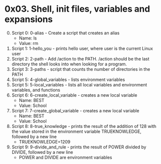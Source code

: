 # 0x03. Shell, init files, variables and expansions

0. Script 0: 0-alias - Create a script that creates an alias
   * Name: ls
   * Value: rm
1. Script 1: 1-hello_you - prints hello user, where user is the current Linux user
2. Script 2: 2-path - Add /action to the PATH. /action should be the last directory the shell looks into when looking for a program.
3. Script 3: 3-paths - script that counts the number of directories in the PATH
4. Script 5: 4-global_variables -  lists environment variables
5. Script 5: 5-local_variables - lists all local variables and environment variables, and functions
6. Script 6: 6-create_local_variable - creates a new local variable
   * Name: BEST
   * Value: School
7. Script 7: 7-create_global_variable - creates a new local variable
   * Name: BEST
   * Value: School
8. Script 8: 8-true_knowledge - prints the result of the addition of 128 with the value stored in the environment variable TRUEKNOWLEDGE, followed by a new line
   * TRUEKNOWLEDGE=1209
9. Script 9: 9-divide_and_rule - prints the result of POWER divided by DIVIDE, followed by a new line
   * POWER and DIVIDE are environment variables
